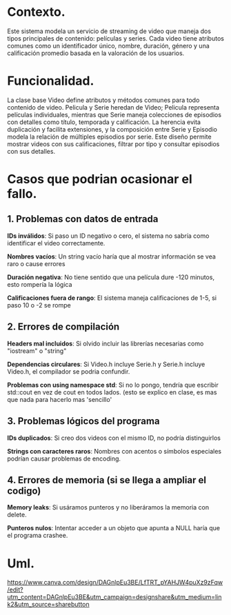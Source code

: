 # Contexto.
Este sistema modela un servicio de streaming de video que maneja dos tipos principales de contenido: películas y series. Cada video tiene atributos comunes como un identificador único, nombre, duración, género y una calificación promedio basada en la valoración de los usuarios.

# Funcionalidad.
La clase base Video define atributos y métodos comunes para todo contenido de video. Pelicula y Serie heredan de Video; Pelicula representa películas individuales, mientras que Serie maneja colecciones de episodios con detalles como título, temporada y calificación. La herencia evita duplicación y facilita extensiones, y la composición entre Serie y Episodio modela la relación de múltiples episodios por serie. Este diseño permite mostrar videos con sus calificaciones, filtrar por tipo y consultar episodios con sus detalles.

# Casos que podrian ocasionar el fallo.

## 1. **Problemas con datos de entrada**

**IDs inválidos**: Si paso un ID negativo o cero, el sistema no sabría como identificar el video correctamente. 

**Nombres vacíos**: Un string vacío haría que al mostrar información se vea raro o cause errores

**Duración negativa**: No tiene sentido que una película dure -120 minutos, esto rompería la lógica

**Calificaciones fuera de rango**: El sistema maneja calificaciones de 1-5, si paso 10 o -2 se rompe

## 2. **Errores de compilación**

**Headers mal incluidos**: Si olvido incluir las librerías necesarias como "iostream" o "string"

**Dependencias circulares**: Si Video.h incluye Serie.h y Serie.h incluye Video.h, el compilador se podria confundir.

**Problemas con using namespace std**: Si no lo pongo, tendría que escribir std::cout en vez de cout en todos lados. (esto se explico en clase, es mas que nada para hacerlo mas 'sencillo'

## 3. **Problemas lógicos del programa**

**IDs duplicados**: Si creo dos videos con el mismo ID, no podría distinguirlos

**Strings con caracteres raros**: Nombres con acentos o símbolos especiales podrían causar problemas de encoding.

## 4. **Errores de memoria (si se llega a ampliar el codigo)**

**Memory leaks**: Si usáramos punteros y no liberáramos la memoria con delete.

**Punteros nulos**: Intentar acceder a un objeto que apunta a NULL haría que el programa crashee.

# Uml.
https://www.canva.com/design/DAGnlpEu3BE/LfTRT_pYAHJW4puXz9zFqw/edit?utm_content=DAGnlpEu3BE&utm_campaign=designshare&utm_medium=link2&utm_source=sharebutton
